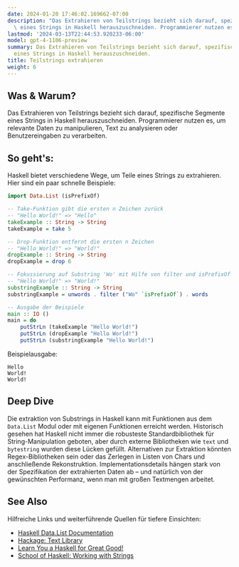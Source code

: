 ```yaml
---
date: 2024-01-20 17:46:02.169662-07:00
description: "Das Extrahieren von Teilstrings bezieht sich darauf, spezifische Segmente\
  \ eines Strings in Haskell herauszuschneiden. Programmierer nutzen es, um\u2026"
lastmod: '2024-03-13T22:44:53.920233-06:00'
model: gpt-4-1106-preview
summary: Das Extrahieren von Teilstrings bezieht sich darauf, spezifische Segmente
  eines Strings in Haskell herauszuschneiden.
title: Teilstrings extrahieren
weight: 6
---
```


## Was & Warum?
Das Extrahieren von Teilstrings bezieht sich darauf, spezifische Segmente eines Strings in Haskell herauszuschneiden. Programmierer nutzen es, um relevante Daten zu manipulieren, Text zu analysieren oder Benutzereingaben zu verarbeiten.

## So geht's:
Haskell bietet verschiedene Wege, um Teile eines Strings zu extrahieren. Hier sind ein paar schnelle Beispiele:

```haskell
import Data.List (isPrefixOf)

-- Take-Funktion gibt die ersten n Zeichen zurück
-- "Hello World!" => "Hello"
takeExample :: String -> String
takeExample = take 5

-- Drop-Funktion entfernt die ersten n Zeichen
-- "Hello World!" => "World!"
dropExample :: String -> String
dropExample = drop 6

-- Fokussierung auf Substring 'Wo' mit Hilfe von filter und isPrefixOf
-- "Hello World!" => "World!"
substringExample :: String -> String
substringExample = unwords . filter ("Wo" `isPrefixOf`) . words

-- Ausgabe der Beispiele
main :: IO ()
main = do
    putStrLn (takeExample "Hello World!")
    putStrLn (dropExample "Hello World!")
    putStrLn (substringExample "Hello World!")
```

Beispielausgabe:
```
Hello
World!
World!
```

## Deep Dive
Die extraktion von Substrings in Haskell kann mit Funktionen aus dem `Data.List` Modul oder mit eigenen Funktionen erreicht werden. Historisch gesehen hat Haskell nicht immer die robusteste Standardbibliothek für String-Manipulation geboten, aber durch externe Bibliotheken wie `text` und `bytestring` wurden diese Lücken gefüllt. Alternativen zur Extraktion könnten Regex-Bibliotheken sein oder das Zerlegen in Listen von Chars und anschließende Rekonstruktion. Implementationsdetails hängen stark von der Spezifikation der extrahierten Daten ab – und natürlich von der gewünschten Performanz, wenn man mit großen Textmengen arbeitet.

## See Also
Hilfreiche Links und weiterführende Quellen für tiefere Einsichten:

- [Haskell Data.List Documentation](https://hackage.haskell.org/package/base-4.16.1.0/docs/Data-List.html)
- [Hackage: Text Library](https://hackage.haskell.org/package/text)
- [Learn You a Haskell for Great Good!](http://learnyouahaskell.com/)
- [School of Haskell: Working with Strings](https://www.schoolofhaskell.com/)
